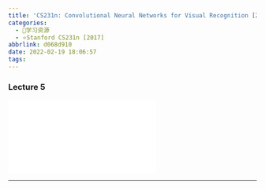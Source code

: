 ```yaml
---
title: 'CS231n: Convolutional Neural Networks for Visual Recognition [2017] Lecture 5'
categories:
  - 🌙学习资源
  - ⭐Stanford CS231n [2017]
abbrlink: d068d910
date: 2022-02-19 18:06:57
tags:
---
```


### Lecture 5

<iframe src="//player.bilibili.com/player.html?aid=976948078&bvid=BV1D44y1Y7v8&cid=447555993&page=5" scrolling="no" border="0" frameborder="no" framespacing="0" allowfullscreen="true"> </iframe>

<!--more-->

***
